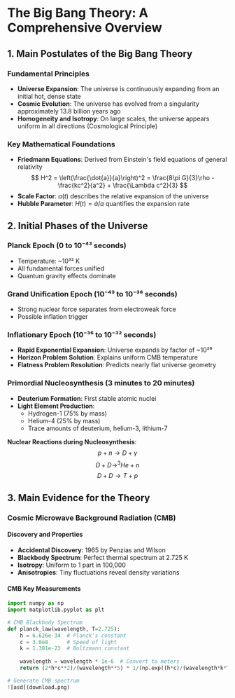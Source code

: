 # The Big Bang Theory: A Comprehensive Overview

## 1. Main Postulates of the Big Bang Theory

### Fundamental Principles
- **Universe Expansion**: The universe is continuously expanding from an initial hot, dense state
- **Cosmic Evolution**: The universe has evolved from a singularity approximately 13.8 billion years ago
- **Homogeneity and Isotropy**: On large scales, the universe appears uniform in all directions (Cosmological Principle)

### Key Mathematical Foundations
- **Friedmann Equations**: Derived from Einstein's field equations of general relativity
  $$
  H^2 = \left(\frac{\dot{a}}{a}\right)^2 = \frac{8\pi G}{3}\rho - \frac{kc^2}{a^2} + \frac{\Lambda c^2}{3}
  $$
- **Scale Factor**: $a(t)$ describes the relative expansion of the universe
- **Hubble Parameter**: $H(t) = \dot{a}/a$ quantifies the expansion rate

## 2. Initial Phases of the Universe

### Planck Epoch (0 to 10⁻⁴³ seconds)
- Temperature: ~10³² K
- All fundamental forces unified
- Quantum gravity effects dominate

### Grand Unification Epoch (10⁻⁴³ to 10⁻³⁶ seconds)
- Strong nuclear force separates from electroweak force
- Possible inflation trigger

### Inflationary Epoch (10⁻³⁶ to 10⁻³² seconds)
- **Rapid Exponential Expansion**: Universe expands by factor of ~10²⁶
- **Horizon Problem Solution**: Explains uniform CMB temperature
- **Flatness Problem Resolution**: Predicts nearly flat universe geometry

### Primordial Nucleosynthesis (3 minutes to 20 minutes)
- **Deuterium Formation**: First stable atomic nuclei
- **Light Element Production**:
  - Hydrogen-1 (75% by mass)
  - Helium-4 (25% by mass)
  - Trace amounts of deuterium, helium-3, lithium-7

**Nuclear Reactions during Nucleosynthesis**:
$$
p + n \rightarrow D + \gamma
$$
$$
D + D \rightarrow ^3He + n
$$
$$
D + D \rightarrow T + p
$$

## 3. Main Evidence for the Theory

### Cosmic Microwave Background Radiation (CMB)

#### Discovery and Properties
- **Accidental Discovery**: 1965 by Penzias and Wilson
- **Blackbody Spectrum**: Perfect thermal spectrum at 2.725 K
- **Isotropy**: Uniform to 1 part in 100,000
- **Anisotropies**: Tiny fluctuations reveal density variations

#### CMB Key Measurements
```python
import numpy as np
import matplotlib.pyplot as plt

# CMB Blackbody Spectrum
def planck_law(wavelength, T=2.725):
    h = 6.626e-34  # Planck's constant
    c = 3.0e8      # Speed of light
    k = 1.381e-23  # Boltzmann constant
    
    wavelength = wavelength * 1e-6  # Convert to meters
    return (2*h*c**2)/(wavelength**5) * 1/(np.exp((h*c)/(wavelength*k*T)) - 1)

# Generate CMB spectrum
![asd](download.png)